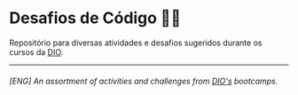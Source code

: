 # Desafios de Código 👩‍💻 
Repositório para diversas atividades e desafios sugeridos durante os cursos da <a href="https://web.dio.me/home">DIO</a>.
<hr>

###### [ENG] An assortment of activities and challenges from <a href="https://web.dio.me/home">DIO's</a> bootcamps.
